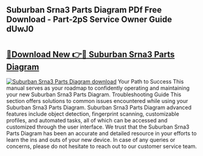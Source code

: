 ## Suburban Srna3 Parts Diagram PDf Free Download - Part-2pS Service Owner Guide dUwJ0

# <h2><a href="http://dfhj5f.blite.top/?on=Suburban+Srna3+Parts+Diagram">🔗Download New 👉🔴 Suburban Srna3 Parts Diagram</a></h2>

[![Suburban Srna3 Parts Diagram download](https://i.imgur.com/lujVjoI.png)](http://dfhj5f.blite.top/?on=Suburban+Srna3+Parts+Diagram)
Your Path to Success This manual serves as your roadmap to confidently operating and maintaining your new Suburban Srna3 Parts Diagram. Troubleshooting Guide This section offers solutions to common issues encountered while using your Suburban Srna3 Parts Diagram. Suburban Srna3 Parts Diagram advanced features include object detection, fingerprint scanning, customizable profiles, and automated tasks, all of which can be accessed and customized through the user interface. We trust that the Suburban Srna3 Parts Diagram has been an accurate and detailed resource in your efforts to learn the ins and outs of your new device. In case of any queries or concerns, please do not hesitate to reach out to our customer service team.
